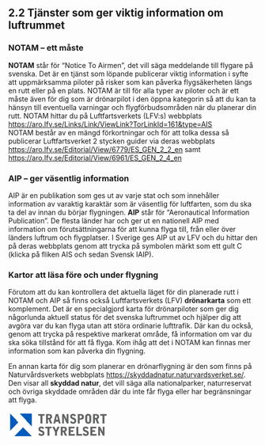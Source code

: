 ## 2.2 Tjänster som ger viktig information om luftrummet

### NOTAM – ett måste

**NOTAM** står för “Notice To Airmen”, det vill säga meddelande till flygare på svenska. Det är en tjänst som löpande publicerar viktig information i syfte att uppmärksamma piloter på risker som kan påverka flygsäkerheten längs en rutt eller på en plats. NOTAM är till för alla typer av piloter och är ett måste även för dig som är drönarpilot i den öppna kategorin så att du kan ta hänsyn till eventuella varningar och flygförbudsområden när du planerar din rutt. NOTAM hittar du på Luftfartsverkets (LFV:s) webbplats https://aro.lfv.se/Links/Link/ViewLink?TorLinkId=161&type=AIS  
NOTAM består av en mängd förkortningar och för att tolka dessa så publicerar Luftfartsverket 2 stycken guider via deras webbplats https://aro.lfv.se/Editorial/View/6779/ES_GEN_2_2_en samt https://aro.lfv.se/Editorial/View/6961/ES_GEN_2_4_en

### AIP – ger väsentlig information

AIP är en publikation som ges ut av varje stat och som innehåller information av varaktig karaktär som är väsentlig för luftfarten, som du ska ta del av innan du börjar flygningen. **AIP** står för “Aeronautical Information Publication”. De flesta länder har och ger ut en nationell AIP med information om förutsättningarna för att kunna flyga till, från eller över länders luftrum och flygplatser. I Sverige ges AIP ut av LFV och du hittar den på deras webbplats genom att trycka på symbolen märkt som ett gult C (klicka på fliken AIS och sedan Svensk
IAIP).

### Kartor att läsa före och under flygning

Förutom att du kan kontrollera det aktuella läget för din planerade rutt i NOTAM och AIP så finns också Luftfartsverkets (LFV) **drönarkarta** som ett komplement. Det är en specialgjord karta för drönarpiloter som ger dig någorlunda aktuell status för det svenska luftrummet och hjälper dig att avgöra var du kan flyga utan att störa ordinarie lufttrafik. Där kan du också, genom att trycka på respektive markerat område, få information om var du ska söka tillstånd för att få flyga.
Kom ihåg att det i NOTAM kan finnas mer information som kan påverka din flygning.

En annan karta för dig som planerar en drönarflygning är den som finns på Naturvårdsverkets webbplats https://skyddadnatur.naturvardsverket.se/. Den visar all **skyddad natur**, det vill säga alla nationalparker, naturreservat och övriga skyddade områden där du inte får flyga eller har begränsningar att flyga.

![Transport Styrelsen](./images/Logga.png)
